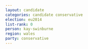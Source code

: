 ```yaml
---
layout: candidate
categories: candidate conservative
election: eu2014
list-rank: 0
person: kay-swinburne
region: wales
party: conservative
---
```

